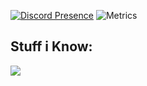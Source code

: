 [![Discord Presence](https://lanyard.cnrad.dev/api/779230704222339104)](https://discord.com/users/779230704222339104)
![Metrics](https://metrics.lecoq.io/thedogecraft?template=classic&repositories.forks=true&introduction=1&achievements=1&base=header%2C%20activity%2C%20community%2C%20repositories%2C%20metadata&base.indepth=false&base.hireable=false&base.skip=false&achievements=false&achievements.threshold=X&achievements.secrets=true&achievements.display=detailed&achievements.limit=0&introduction=false&introduction.title=true&config.timezone=America%2FLos_Angeles)

## Stuff i Know:
<img src="https://skillicons.dev/icons?i=html,js,dotnet,discord,debian,py,powershell,ps,nextjs,materialui,npm,nodejs,css,cs,electron,git,windows,linux,qt,react,replit,tailwind,vite,vscode,vercel" />

